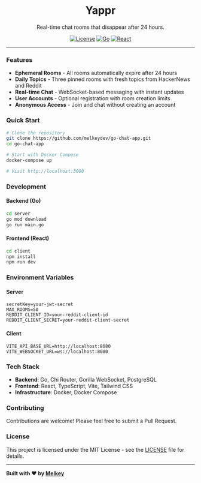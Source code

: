 <p align="center">
  <h1 align="center"><b>Yappr</b></h1>
</p>
<p align="center">Real-time chat rooms that disappear after 24 hours.</p>
<p align="center">
  <a href="https://github.com/melkeydev/go-chat-app/blob/main/LICENSE"><img alt="License" src="https://img.shields.io/github/license/melkeydev/go-chat-app?style=flat-square" /></a>
  <a href="https://go.dev"><img alt="Go" src="https://img.shields.io/badge/Go-1.24-00ADD8?style=flat-square&logo=go" /></a>
  <a href="https://react.dev"><img alt="React" src="https://img.shields.io/badge/React-18-61DAFB?style=flat-square&logo=react" /></a>
</p>

---

### Features

- **Ephemeral Rooms** - All rooms automatically expire after 24 hours
- **Daily Topics** - Three pinned rooms with fresh topics from HackerNews and Reddit
- **Real-time Chat** - WebSocket-based messaging with instant updates
- **User Accounts** - Optional registration with room creation limits
- **Anonymous Access** - Join and chat without creating an account

### Quick Start

```bash
# Clone the repository
git clone https://github.com/melkeydev/go-chat-app.git
cd go-chat-app

# Start with Docker Compose
docker-compose up

# Visit http://localhost:3000
```

### Development

#### Backend (Go)
```bash
cd server
go mod download
go run main.go
```

#### Frontend (React)
```bash
cd client
npm install
npm run dev
```

### Environment Variables

#### Server
```env
secretKey=your-jwt-secret
MAX_ROOMS=50
REDDIT_CLIENT_ID=your-reddit-client-id
REDDIT_CLIENT_SECRET=your-reddit-client-secret
```

#### Client
```env
VITE_API_BASE_URL=http://localhost:8080
VITE_WEBSOCKET_URL=ws://localhost:8080
```

### Tech Stack

- **Backend**: Go, Chi Router, Gorilla WebSocket, PostgreSQL
- **Frontend**: React, TypeScript, Vite, Tailwind CSS
- **Infrastructure**: Docker, Docker Compose

### Contributing

Contributions are welcome! Please feel free to submit a Pull Request.

### License

This project is licensed under the MIT License - see the [LICENSE](LICENSE) file for details.

---

**Built with ❤️ by [Melkey](https://github.com/melkeydev)**